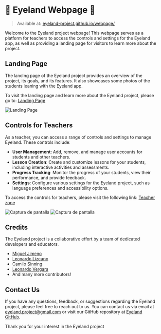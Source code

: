 # 🌳 Eyeland Webpage 🌳

> Available at: [eyeland-project.github.io/webpage/](https://eyeland-project.github.io/webpage/)

Welcome to the Eyeland project webpage! This webpage serves as a platform for teachers to access the controls and settings for the Eyeland app, as well as providing a landing page for visitors to learn more about the project.

## Landing Page

The landing page of the Eyeland project provides an overview of the project, its goals, and its features. It also showcases some photos of the students leaning with the Eyeland app.

To visit the landing page and learn more about the Eyeland project, please go to: [Landing Page](https://eyeland-project.github.io/webpage/)

![Landing Page](https://github.com/user-attachments/assets/30e8dafc-2ab9-44fa-8621-d9a757380050)

## Controls for Teachers

As a teacher, you can access a range of controls and settings to manage Eyeland. These controls include:

- **User Management**: Add, remove, and manage user accounts for students and other teachers.
- **Lesson Creation**: Create and customize lessons for your students, including interactive activities and assessments.
- **Progress Tracking**: Monitor the progress of your students, view their performance, and provide feedback.
- **Settings**: Configure various settings for the Eyeland project, such as language preferences and accessibility options.

To access the controls for teachers, please visit the following link: [Teacher zone](https://eyeland-project.github.io/webpage/#/teacher/)

![Captura de pantalla](https://github.com/user-attachments/assets/532fb8e8-d970-443a-bbb4-3b6e0d4a734d)
![Captura de pantalla](https://github.com/user-attachments/assets/23112ea0-b90c-4f3f-9030-c43a5726884e)

## Credits

The Eyeland project is a collaborative effort by a team of dedicated developers and educators. 

- [Miguel Jimeno](https://github.com/mikejim)
- [Leonardo Lizcano](https://github.com/LeoLizc)
- [Camilo Sinning](https://github.com/CamiloSinningUN)
- [Leonardo Vergara](https://github.com/CamiloSinningUN)
- And many more contributors!

## Contact Us

If you have any questions, feedback, or suggestions regarding the Eyeland project, please feel free to reach out to us. You can contact us via email at eyeland.project@gmail.com or visit our GitHub repository at [Eyeland GitHub](https://github.com/eyeland-project).

Thank you for your interest in the Eyeland project
